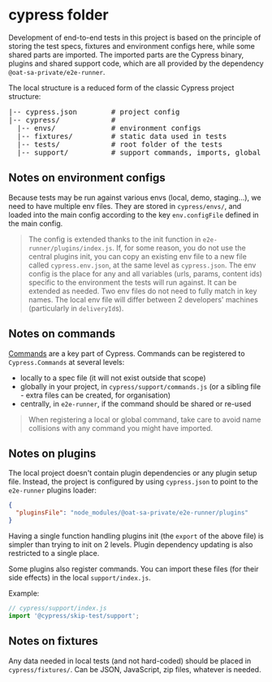 # cypress folder

Development of end-to-end tests in this project is based on the principle of storing the test specs, fixtures and environment configs here, while some shared parts are imported. The imported parts are the Cypress binary, plugins and shared support code, which are all provided by the dependency `@oat-sa-private/e2e-runner`.

The local structure is a reduced form of the classic Cypress project structure:

<pre>
|-- cypress.json        # project config
|-- cypress/            #
  |-- envs/             # environment configs
  |-- fixtures/         # static data used in tests
  |-- tests/            # root folder of the tests
  |-- support/          # support commands, imports, global setup
</pre>

## Notes on environment configs

Because tests may be run against various envs (local, demo, staging...), we need to have multiple env files. They are stored in `cypress/envs/`, and loaded into the main config according to the key `env.configFile` defined in the main config.

> The config is extended thanks to the init function in `e2e-runner/plugins/index.js`. If, for some reason, you do not use the central plugins init, you can copy an existing env file to a new file called `cypress.env.json`, at the same level as `cypress.json`.
The env config is the place for any and all variables (urls, params, content ids) specific to the environment the tests will run against. It can be extended as needed. Two env files do not need to fully match in key names. The local env file will differ between 2 developers' machines (particularly in `deliveryId`s).

## Notes on commands

[Commands](https://docs.cypress.io/api/cypress-api/custom-commands.html) are a key part of Cypress. Commands can be registered to `Cypress.Commands` at several levels:

- locally to a spec file (it will not exist outside that scope)
- globally in your project, in `cypress/support/commands.js` (or a sibling file - extra files can be created, for organisation)
- centrally, in `e2e-runner`, if the command should be shared or re-used

> When registering a local or global command, take care to avoid name collisions with any command you might have imported.
## Notes on plugins

The local project doesn't contain plugin dependencies or any plugin setup file. Instead, the project is configured by using `cypress.json` to point to the `e2e-runner` plugins loader:

```json
{
  "pluginsFile": "node_modules/@oat-sa-private/e2e-runner/plugins"
}
```

Having a single function handling plugins init (the `export` of the above file) is simpler than trying to init on 2 levels. Plugin dependency updating is also restricted to a single place.

Some plugins also register commands. You can import these files (for their side effects) in the local `support/index.js`.

Example:

```js
// cypress/support/index.js
import '@cypress/skip-test/support';
```

## Notes on fixtures

Any data needed in local tests (and not hard-coded) should be placed in `cypress/fixtures/`. Can be JSON, JavaScript, zip files, whatever is needed.
